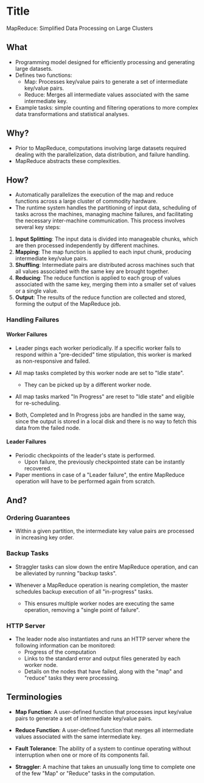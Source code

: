 # Title

MapReduce: Simplified Data Processing on Large Clusters

## What

* Programming model designed for efficiently processing and generating large datasets.
* Defines two functions:
  * Map: Processes key/value pairs to generate a set of intermediate key/value pairs.
  * Reduce: Merges all intermediate values associated with the same intermediate key.
* Example tasks: simple counting and filtering operations to more complex data transformations and statistical analyses.

## Why?

* Prior to MapReduce, computations involving large datasets required dealing with the parallelization, data distribution, and failure handling.
* MapReduce abstracts these complexities.

## How?

* Automatically parallelizes the execution of the map and reduce functions across a large cluster of commodity hardware.
* The runtime system handles the partitioning of input data, scheduling of tasks across the machines, managing machine failures, and facilitating the necessary inter-machine communication. This process involves several key steps:

1. **Input Splitting**: The input data is divided into manageable chunks, which are then processed independently by different machines.
2. **Mapping**: The map function is applied to each input chunk, producing intermediate key/value pairs.
3. **Shuffling**: Intermediate pairs are distributed across machines such that all values associated with the same key are brought together.
4. **Reducing**: The reduce function is applied to each group of values associated with the same key, merging them into a smaller set of values or a single value.
5. **Output**: The results of the reduce function are collected and stored, forming the output of the MapReduce job.

### Handling Failures

#### Worker Failures

* Leader pings each worker periodically. If a specific worker fails to respond within a "pre-decided" time stipulation, this worker is marked as non-responsive and failed.

* All map tasks completed by this worker node are set to "Idle state".
  * They can be picked up by a different worker node.
* All map tasks marked "In Progress" are reset to "Idle state" and eligible for re-scheduling.

* Both, Completed and In Progress jobs are handled in the same way, since the output is stored in a local disk and there is no way to fetch this data from the failed node.

#### Leader Failures

* Periodic checkpoints of the leader's state is performed.
  * Upon failure, the previously checkpointed state can be instantly recovered.
* Paper mentions in case of a "Leader failure", the entire MapReduce operation will have to be performed again from scratch.

## And?

### Ordering Guarantees

* Within a given partition, the intermediate key value pairs are processed in increasing key order.

### Backup Tasks

* Straggler tasks can slow down the entire MapReduce operation, and can be alleviated by running "backup tasks".

* Whenever a MapReduce operation is nearing completion, the master schedules backup execution of all "in-progress" tasks.
  * This ensures multiple worker nodes are executing the same operation, removing a "single point of failure".

### HTTP Server

* The leader node also instantiates and runs an HTTP server where the following information can be monitored:
  * Progress of the computation
  * Links to the standard error and output files generated by each worker node.
  * Details on the nodes that have failed, along with the "map" and "reduce" tasks they were processing.

## Terminologies

* **Map Function**: A user-defined function that processes input key/value pairs to generate a set of intermediate key/value pairs.

* **Reduce Function**: A user-defined function that merges all intermediate values associated with the same intermediate key.

* **Fault Tolerance**: The ability of a system to continue operating without interruption when one or more of its components fail.

* **Straggler**: A machine that takes an unusually long time to complete one of the few "Map" or "Reduce" tasks in the computation.
